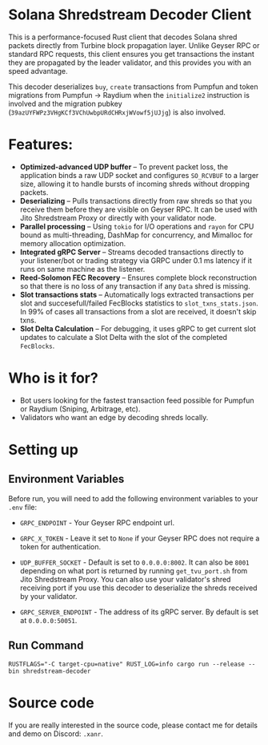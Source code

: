 # Solana Shredstream Decoder Client

This is a performance-focused Rust client that decodes Solana shred packets directly from Turbine block propagation layer. Unlike Geyser RPC or standard RPC requests, this client ensures you get transactions the instant they are propagated by the leader validator, and this provides you with an speed advantage.

This decoder deserializes `buy`, `create` transactions from Pumpfun and token migrations from Pumpfun -> Raydium when the `initialize2` instruction is involved and the migration pubkey (`39azUYFWPz3VHgKCf3VChUwbpURdCHRxjWVowf5jUJjg`) is also involved.

# Features:

- **Optimized-advanced UDP buffer**  – To prevent packet loss, the application binds a raw UDP socket and configures `SO_RCVBUF` to a larger size, allowing it to handle bursts of incoming shreds without dropping packets.
- **Deserializing** – Pulls transactions directly from raw shreds so that you receive them before they are visible on Geyser RPC. It can be used with Jito Shredstream Proxy or directly with your validator node.
- **Parallel processing** – Using `tokio` for I/O operations and `rayon` for CPU bound as multi-threading, DashMap for concurrency, and Mimalloc for memory allocation optimization.
- **Integrated gRPC Server** – Streams decoded transactions directly to your listener/bot or trading strategy via GRPC under 0.1 ms latency if it runs on same machine as the listener.
- **Reed-Solomon FEC Recovery** – Ensures complete block reconstruction so that there is no loss of any transaction if any `Data` shred is missing.
- **Slot transactions stats** – Automatically logs extracted transactions per slot and succesefull/failed FecBlocks statistics to `slot_txns_stats.json`. In 99% of cases all transactions from a slot are received, it doesn't skip txns.
- **Slot Delta Calculation** – For debugging, it uses gRPC to get current slot updates to calculate a Slot Delta with the slot of the completed `FecBlocks`.

# Who is it for?

- Bot users looking for the fastest transaction feed possible for Pumpfun or Raydium (Sniping, Arbitrage, etc).
- Validators who want an edge by decoding shreds locally.

# Setting up

## Environment Variables

Before run, you will need to add the following environment variables to your `.env` file:

- `GRPC_ENDPOINT` - Your Geyser RPC endpoint url.

- `GRPC_X_TOKEN` - Leave it set to `None` if your Geyser RPC does not require a token for authentication.

- `UDP_BUFFER_SOCKET` - Default is set to `0.0.0.0:8002`. It can also be `8001` depending on what port is returned by running `get_tvu_port.sh` from Jito Shredstream Proxy. You can also use your validator's shred receiving port if you use this decoder to deserialize the shreds received by your validator.

- `GRPC_SERVER_ENDPOINT` - The address of its gRPC server. By default is set at `0.0.0.0:50051`.

## Run Command

```
RUSTFLAGS="-C target-cpu=native" RUST_LOG=info cargo run --release --bin shredstream-decoder
```

# Source code

If you are really interested in the source code, please contact me for details and demo on Discord: `.xanr`.

